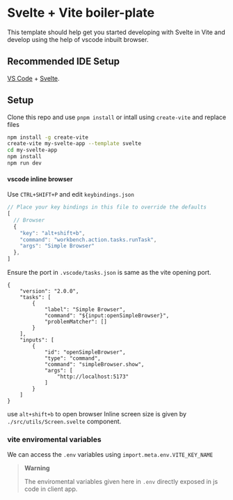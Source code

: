 # Svelte + Vite boiler-plate

This template should help get you started developing with Svelte in Vite and develop using the help of vscode inbuilt browser.

## Recommended IDE Setup

[VS Code](https://code.visualstudio.com/) + [Svelte](https://marketplace.visualstudio.com/items?itemName=svelte.svelte-vscode).

## Setup

Clone this repo and use ```pnpm install``` or intall using ```create-vite``` and replace files

```sh
npm install -g create-vite
create-vite my-svelte-app --template svelte
cd my-svelte-app
npm install
npm run dev
```

#### vscode inline browser
Use  ```CTRL+SHIFT+P``` and edit ```keybindings.json```

```js
// Place your key bindings in this file to override the defaults
[
  // Browser
  {
    "key": "alt+shift+b",
    "command": "workbench.action.tasks.runTask",
    "args": "Simple Browser"
  },
]
```
Ensure the port in ```.vscode/tasks.json``` is same as the vite opening port.
```
{
    "version": "2.0.0",
    "tasks": [
        {
            "label": "Simple Browser",
            "command": "${input:openSimpleBrowser}",
            "problemMatcher": []
        }
    ],
    "inputs": [
        {
            "id": "openSimpleBrowser",
            "type": "command",
            "command": "simpleBrowser.show",
            "args": [
                "http://localhost:5173"
            ]
        }
    ]
}
```

use ```alt+shift+b``` to open browser
Inline screen size is given by ```./src/utils/Screen.svelte``` component.

### vite enviromental variables
We can access the ```.env``` variables using ```import.meta.env.VITE_KEY_NAME```

> **Warning**
>
> The enviromental variables given here in ```.env``` directly exposed in js code in client app.